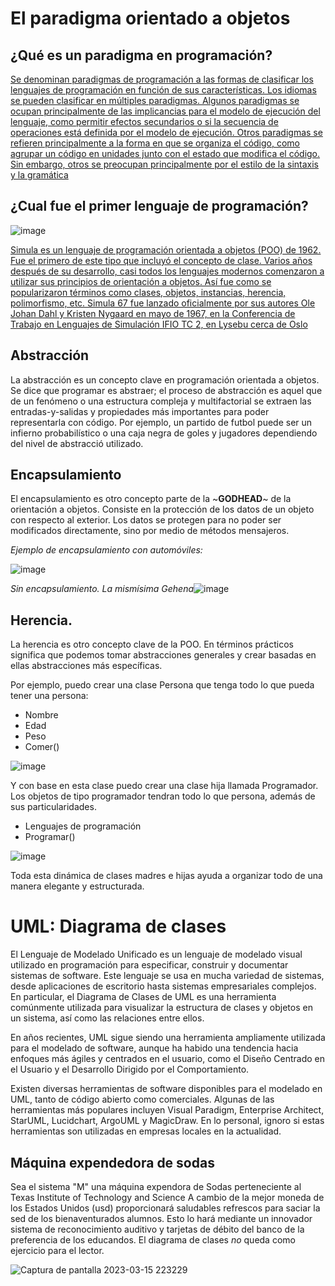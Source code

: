 # El paradigma orientado a objetos

## ¿Qué es un paradigma en programación?

[Se denominan paradigmas de programación a las formas de clasificar los lenguajes de programación en función de sus características. Los idiomas se pueden clasificar en múltiples paradigmas.
Algunos paradigmas se ocupan principalmente de las implicancias para el modelo de ejecución del lenguaje, como permitir efectos secundarios o si la secuencia de operaciones está definida por el modelo de ejecución. Otros paradigmas se refieren principalmente a la forma en que se organiza el código, como agrupar un código en unidades junto con el estado que modifica el código. Sin embargo, otros se preocupan principalmente por el estilo de la sintaxis y la gramática](https://es.wikipedia.org/wiki/Paradigma_de_programaci%C3%B3n)

## ¿Cual fue el primer lenguaje de programación? 

![image](https://user-images.githubusercontent.com/126859766/225513854-de746f3e-b28d-4a61-97bd-ca9fd5972d02.png)

[Simula es un lenguaje de programación orientada a objetos (POO) de 1962. Fue el primero de este tipo que incluyó el concepto de clase. Varios años después de su desarrollo, casi todos los lenguajes modernos comenzaron a utilizar sus principios de orientación a objetos. Así fue como se popularizaron términos como clases, objetos, instancias, herencia, polimorfismo, etc.
Simula 67 fue lanzado oficialmente por sus autores Ole Johan Dahl y Kristen Nygaard en mayo de 1967, en la Conferencia de Trabajo en Lenguajes de Simulación IFIO TC 2, en Lysebu cerca de Oslo](https://es.wikipedia.org/wiki/Simula)

## Abstracción

La abstracción es un concepto clave en programación orientada a objetos. Se dice que programar es abstraer; el proceso de abstracción es aquel que de un fenómeno o una estructura compleja y multifactorial se extraen las entradas-y-salidas y propiedades más importantes para poder representarla con código.
Por ejemplo, un partido de futbol puede ser un infierno probabilístico o una caja negra de goles y jugadores dependiendo del nivel de abstracció utilizado.

## Encapsulamiento

El encapsulamiento es otro concepto parte de la ~**GODHEAD**~ de la orientación a objetos. Consiste en la protección de los datos de un objeto con respecto al exterior. Los datos se protegen para no poder ser modificados directamente, sino por medio de métodos mensajeros. 

*Ejemplo de encapsulamiento con automóviles:*

![image](https://user-images.githubusercontent.com/126859766/225514846-e6a1eff0-be5c-4ee1-8822-a156c82758b3.png)



 *Sin encapsulamiento. La mismísima Gehena*![image](https://user-images.githubusercontent.com/126859766/225514985-cd46de64-4c3a-47bc-b7ec-2ae74f52761c.png)

## Herencia.

La herencia es otro concepto clave de la POO. En términos prácticos significa que podemos tomar abstracciones generales y crear basadas en ellas abstracciones más específicas. 

Por ejemplo, puedo crear una clase Persona que tenga todo lo que pueda tener una persona:

* Nombre
* Edad
* Peso
* Comer()

![image](https://user-images.githubusercontent.com/126859766/225515773-8afbdfb4-98f7-47f8-9afc-afbf67cde339.png)



Y con base en esta clase puedo crear una clase hija llamada Programador. Los objetos de tipo programador tendran todo lo que persona, además de sus particularidades.

* Lenguajes de programación
* Programar()

![image](https://user-images.githubusercontent.com/126859766/225515819-67763481-1d6c-4103-b9f0-0b406372940f.png)


Toda esta dinámica de clases madres e hijas ayuda a organizar todo de una manera elegante y estructurada.


# UML: Diagrama de clases

El Lenguaje de Modelado Unificado es un lenguaje de modelado visual utilizado en programación para especificar, construir y documentar sistemas de software. 
Este lenguaje se usa en mucha variedad de sistemas, desde aplicaciones de escritorio hasta sistemas empresariales complejos. En particular, el Diagrama de Clases de UML es una herramienta comúnmente utilizada para visualizar la estructura de clases y objetos en un sistema, así como las relaciones entre ellos.

En años recientes, UML sigue siendo una herramienta ampliamente utilizada para el modelado de software, aunque ha habido una tendencia hacia enfoques más ágiles y centrados en el usuario, como el Diseño Centrado en el Usuario y el Desarrollo Dirigido por el Comportamiento.

Existen diversas herramientas de software disponibles para el modelado en UML, tanto de código abierto como comerciales. Algunas de las herramientas más populares incluyen Visual Paradigm, Enterprise Architect, StarUML, Lucidchart, ArgoUML y MagicDraw. 
En lo personal, ignoro si estas herramientas son utilizadas en empresas locales en la actualidad. 

## Máquina expendedora de sodas 

Sea el sistema "M" una máquina expendora de Sodas perteneciente al Texas Institute of Technology and Science
A cambio de la mejor moneda de los Estados Unidos (usd) proporcionará saludables refrescos para saciar la sed de los bienaventurados alumnos. Esto lo hará mediante un innovador sistema de reconocimiento auditivo y tarjetas de débito del banco de la preferencia de los educandos.
El diagrama de clases *no* queda como ejercicio para el lector.

![Captura de pantalla 2023-03-15 223229](https://user-images.githubusercontent.com/126859766/225523994-99df230e-951b-4999-a6d4-affe55bcc7be.png)
